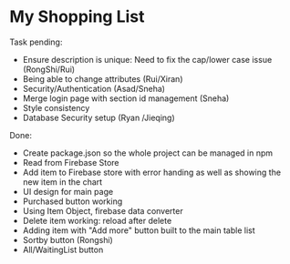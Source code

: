 # My Shopping List

Task pending:

- Ensure description is unique: Need to fix the cap/lower case issue (RongShi/Rui) 
- Being able to change attributes (Rui/Xiran)
- Security/Authentication (Asad/Sneha)
- Merge login page with section id management (Sneha)
- Style consistency
- Database Security setup (Ryan /Jieqing)
 


Done:

- Create package.json so the whole project can be managed in npm
- Read from Firebase Store
- Add item to Firebase store with error handing as well as showing the new item in the chart
- UI design for main page
- Purchased button working
- Using Item Object, firebase data converter
- Delete item working: reload after delete
- Adding item with "Add more" button built to the main table list
- Sortby button (Rongshi)
- All/WaitingList button

